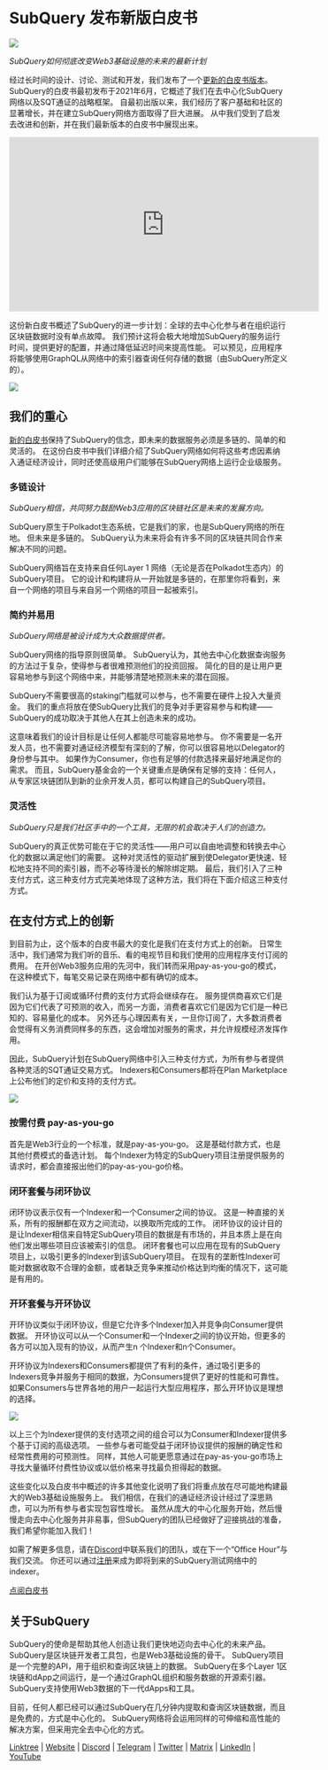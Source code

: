 # SubQuery 发布新版白皮书

![](https://miro.medium.com/max/700/0*guA8YHyJPhu0wmzf
)

_SubQuery如何彻底改变Web3基础设施的未来的最新计划_

经过长时间的设计、讨论、测试和开发，我们发布了一个[更新的白皮书版本](https://static.subquery.network/whitepaper.pdf)。 SubQuery的白皮书最初发布于2021年6月，它概述了我们在去中心化SubQuery网络以及SQT通证的战略框架。 自最初出版以来，我们经历了客户基础和社区的显著增长，并在建立SubQuery网络方面取得了巨大进展。 从中我们受到了启发去改进和创新，并在我们最新版本的白皮书中展现出来。

<iframe width="560" height="315" src="https://www.youtube.com/embed/Ghxyw5bIHs8
" title="YouTube 视频" frameborder="0" allow="accelerometer; autoplay; clipboard-write; encrypted-media; gyroscope; picture-in-picture" allowfullscreen></iframe>

这份新白皮书概述了SubQuery的进一步计划：全球的去中心化参与者在组织运行区块链数据时没有单点故障。 我们预计这将会极大地增加SubQuery的服务运行时间，提供更好的配置，并通过降低延迟时间来提高性能。 可以预见，应用程序将能够使用GraphQL从网络中的索引器查询任何存储的数据（由SubQuery所定义的）。

![](https://miro.medium.com/max/700/0*xtd6e7mn7JkfhpzG
)

## 我们的重心

[新的白皮书](https://static.subquery.network/whitepaper.pdf)保持了SubQuery的信念，即未来的数据服务必须是多链的、简单的和灵活的。 在这份白皮书中我们详细介绍了SubQuery网络如何将这些考虑因素纳入通证经济设计，同时还使高级用户们能够在SubQuery网络上运行企业级服务。

### 多链设计

_SubQuery相信，共同努力鼓励Web3应用的区块链社区是未来的发展方向。_

SubQuery原生于Polkadot生态系统，它是我们的家，也是SubQuery网络的所在地。 但未来是多链的。 SubQuery认为未来将会有许多不同的区块链共同合作来解决不同的问题。

SubQuery网络旨在支持来自任何Layer 1 网络（无论是否在Polkadot生态内）的SubQuery项目。 它的设计和构建将从一开始就是多链的，在那里你将看到，来自一个网络的项目与来自另一个网络的项目一起被索引。

### 简约并易用

_SubQuery网络是被设计成为大众数据提供者。_

SubQuery网络的指导原则很简单。 SubQuery认为，其他去中心化数据查询服务的方法过于复杂，使得参与者很难预测他们的投资回报。 简化的目的是让用户更容易地参与到这个网络中来，并能够清楚地预测未来的潜在回报。

SubQuery不需要很高的staking门槛就可以参与，也不需要在硬件上投入大量资金。 我们的重点将放在使SubQuery比我们的竞争对手更容易参与和构建—— SubQuery的成功取决于其他人在其上创造未来的成功。

这意味着我们的设计目标是让任何人都能尽可能容易地参与。 你不需要是一名开发人员，也不需要对通证经济模型有深刻的了解，你可以很容易地以Delegator的身份参与其中。 如果作为Consumer，你也有足够的付款选择来最好地满足你的需求。 而且，SubQuery基金会的一个关键重点是确保有足够的支持：任何人，从专家区块链团队到新的业余开发人员，都可以构建自己的SubQuery项目。

### 灵活性

_SubQuery只是我们社区手中的一个工具，无限的机会取决于人们的创造力。_

SubQuery的真正优势可能在于它的灵活性——用户可以自由地调整和转换去中心化的数据以满足他们的需要。 这种对灵活性的驱动扩展到使Delegator更快速、轻松地支持不同的索引器，而不必等待漫长的解除绑定期。 最后，我们引入了三种支付方式，这三种支付方式完美地体现了这种方法，我们将在下面介绍这三种支付方式。

## 在支付方式上的创新

到目前为止，这个版本的白皮书最大的变化是我们在支付方式上的创新。 日常生活中，我们通常为我们听的音乐、看的电视节目和我们使用的应用程序支付订阅的费用。 在开创Web3服务应用的先河中，我们转而采用pay-as-you-go的模式，在这种模式下，每笔交易记录在网络中都有确切的成本。

我们认为基于订阅或循环付费的支付方式将会继续存在。 服务提供商喜欢它们是因为它们代表了可预测的收入，而另一方面，消费者喜欢它们是因为它们是一种已知的、容易量化的成本。 另外还与心理因素有关，一旦你订阅了，大多数消费者会觉得有义务消费同样多的东西，这会增加对服务的需求，并允许规模经济发挥作用。

因此，SubQuery计划在SubQuery网络中引入三种支付方式，为所有参与者提供各种灵活的SQT通证交易方式。 Indexers和Consumers都将在Plan Marketplace上公布他们的定价和支持的支付方式。

![](https://miro.medium.com/max/700/0*f0yVHlbWTE8DdjuB
)

### 按需付费 pay-as-you-go

首先是Web3行业的一个标准，就是pay-as-you-go。 这是基础付款方式，也是其他付费模式的备选计划。 每个Indexer为特定的SubQuery项目注册提供服务的请求时，都会直接报出他们的pay-as-you-go价格。

### 闭环套餐与闭环协议

闭环协议表示仅有一个Indexer和一个Consumer之间的协议。 这是一种直接的关系，所有的报酬都在双方之间流动，以换取所完成的工作。 闭环协议的设计目的是让Indexer相信来自特定SubQuery项目的数据是有市场的，并且本质上是在向他们发出哪些项目应该被索引的信息。 闭环套餐也可以应用在现有的SubQuery项目上，以吸引更多的Indexer到该SubQuery项目。 在现有的垄断性Indexer可能对数据收取不合理的金额，或者缺乏竞争来推动价格达到均衡的情况下，这可能是有用的。

### 开环套餐与开环协议

开环协议类似于闭环协议，但是它允许多个Indexer加入并竞争向Consumer提供数据。 开环协议可以从一个Consumer和一个Indexer之间的协议开始，但更多的各方可以加入现有的协议，从而产生n 个Indexer和n个Consumer。

开环协议为Indexers和Consumers都提供了有利的条件，通过吸引更多的Indexers竞争并服务于相同的数据，为Consumers提供了更好的性能和可靠性。 如果Consumers与世界各地的用户一起运行大型应用程序，那么开环协议是理想的选择。

![](https://miro.medium.com/max/1400/0*sc9-ee7VTl0XEhTS
)

以上三个为Indexer提供的支付选项之间的组合可以为Consumer和Indexer提供多个基于订阅的高级选项。 一些参与者可能受益于闭环协议提供的报酬的确定性和经常性费用的可预测性。 同样，其他人可能更愿意通过在pay-as-you-go市场上寻找大量循环付费性协议或以低价格来寻找最负担得起的数据。

这些变化以及白皮书中概述的许多其他变化说明了我们将重点放在尽可能地构建最大的Web3基础设施服务上。 我们相信，在我们的通证经济设计经过了深思熟虑，可以为所有参与者实现包容性增长。 虽然从庞大的中心化服务开始，然后慢慢走向去中心化服务并非易事，但SubQuery的团队已经做好了迎接挑战的准备，我们希望你能加入我们！

如需了解更多信息，请在[Discord](https://discord.com/invite/78zg8aBSMG)中联系我们的团队，或在下一个“Office Hour”与我们交流。 你还可以通过[注册](https://forms.gle/RyXyhb8T9Gxkwi7R9)来成为即将到来的SubQuery测试网络中的indexer。

[点阅白皮书](https://static.subquery.network/whitepaper.pdf)

## 关于SubQuery

SubQuery的使命是帮助其他人创造让我们更快地迈向去中心化的未来产品。 SubQuery是区块链开发者工具包，也是Web3基础设施的骨干。 SubQuery项目是一个完整的API，用于组织和查询区块链上的数据。 SubQuery在多个Layer 1区块链和dApp之间运行，是一个通过GraphQL组织和服务数据的开源索引器。 SubQuery支持使用Web3数据的下一代dApps和工具。

目前，任何人都已经可以通过SubQuery在几分钟内提取和查询区块链数据，而且是免费的，方式是中心化的。 SubQuery网络将会运用同样的可伸缩和高性能的解决方案，但采用完全去中心化的方式。

[Linktree](https://linktr.ee/subquerynetwork) | [Website](https://subquery.network/) | [Discord](https://discord.com/invite/78zg8aBSMG) | [Telegram](https://t.me/subquerynetwork) | [Twitter](https://twitter.com/subquerynetwork) | [Matrix](https://matrix.to/#/#subquery:matrix.org) | [LinkedIn](https://www.linkedin.com/company/subquery) | [YouTube](https://www.youtube.com/channel/UCi1a6NUUjegcLHDFLr7CqLw)
